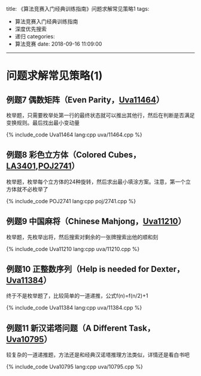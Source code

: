 title: 《算法竞赛入门经典训练指南》问题求解常见策略1
tags:
  - 算法竞赛入门经典训练指南
  - 深度优先搜索
  - 递归
categories:
  - 算法竞赛
date: 2018-09-16 11:09:00
---

# 问题求解常见策略(1)

## 例题7 偶数矩阵（Even Parity，[Uva11464](http://uva.onlinejudge.org/index.php?option=com_onlinejudge&Itemid=8&page=show_problem&problem=2459 "11464 - Even Parity")）

枚举题，只需要枚举处第一行的最终状态就可以推出其他行，然后在判断是否满足变换规则。最后找出最小变动量

{% include_code Uva11464 lang:cpp uva/11464.cpp %}

<!--more-->

## 例题8 彩色立方体（Colored Cubes，[LA3401](https://icpcarchive.ecs.baylor.edu/index.php?option=com_onlinejudge&Itemid=8&page=show_problem&problem=1402 "3401 - Colored Cubes"),[POJ2741](http://poj.org/problem?id=2741 "POJ2741 - Colored Cubes")）

枚举题，枚举每个立方体的24种旋转，然后求出最小填涂方案。注意，第一个立方体就不必枚举了

{% include_code POJ2741 lang:cpp poj/2741.cpp %}

## 例题9 中国麻将（Chinese Mahjong，[Uva11210](http://uva.onlinejudge.org/index.php?option=com_onlinejudge&Itemid=8&page=show_problem&problem=2151 "11210 - Chinese Mahjong")）

枚举题，先枚举出将，然后搜索对剩余的一张牌搜索出他的顺和刻

{% include_code Uva11210 lang:cpp uva/11210.cpp %}

## 例题10 正整数序列（Help is needed for Dexter，[Uva11384](http://uva.onlinejudge.org/index.php?option=com_onlinejudge&Itemid=8&page=show_problem&problem=2379 "11384 - Help is needed for Dexter")）

终于不是枚举题了，比较简单的一道递推，公式f(n)=f(n/2)+1

{% include_code Uva11384 lang:cpp uva/11384.cpp %}

## 例题11 新汉诺塔问题（A Different Task，[Uva10795](http://uva.onlinejudge.org/index.php?option=com_onlinejudge&Itemid=8&page=show_problem&problem=1736 "10795 - A Different Task")）

较复杂的一道递推题，方法还是和经典汉诺塔推理方法类似，详情还是看白书吧

{% include_code Uva10795 lang:cpp uva/10795.cpp %}